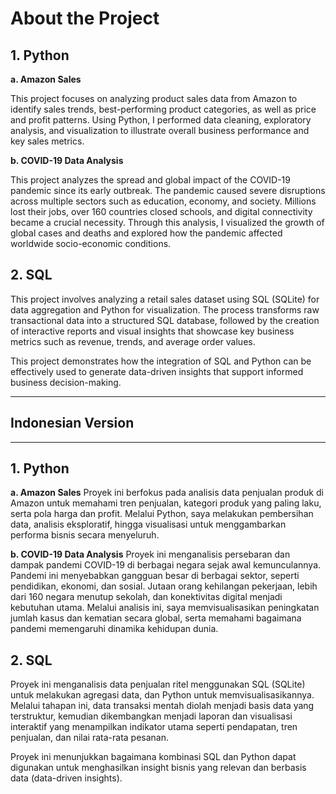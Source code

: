 # **About the Project**

## **1. Python**

**a. Amazon Sales**

This project focuses on analyzing product sales data from Amazon to identify sales trends, best-performing product categories, as well as price and profit patterns.
Using Python, I performed data cleaning, exploratory analysis, and visualization to illustrate overall business performance and key sales metrics.

**b. COVID-19 Data Analysis**

This project analyzes the spread and global impact of the COVID-19 pandemic since its early outbreak.
The pandemic caused severe disruptions across multiple sectors such as education, economy, and society. Millions lost their jobs, over 160 countries closed schools, and digital connectivity became a crucial necessity.
Through this analysis, I visualized the growth of global cases and deaths and explored how the pandemic affected worldwide socio-economic conditions.

## **2. SQL**
This project involves analyzing a retail sales dataset using SQL (SQLite) for data aggregation and Python for visualization.
The process transforms raw transactional data into a structured SQL database, followed by the creation of interactive reports and visual insights that showcase key business metrics such as revenue, trends, and average order values.

This project demonstrates how the integration of SQL and Python can be effectively used to generate data-driven insights that support informed business decision-making.

---
## **Indonesian Version** 
---

## **1. Python**

**a. Amazon Sales**
Proyek ini berfokus pada analisis data penjualan produk di Amazon untuk memahami tren penjualan, kategori produk yang paling laku, serta pola harga dan profit.
Melalui Python, saya melakukan pembersihan data, analisis eksploratif, hingga visualisasi untuk menggambarkan performa bisnis secara menyeluruh.

**b. COVID-19 Data Analysis**
Proyek ini menganalisis persebaran dan dampak pandemi COVID-19 di berbagai negara sejak awal kemunculannya.
Pandemi ini menyebabkan gangguan besar di berbagai sektor, seperti pendidikan, ekonomi, dan sosial. Jutaan orang kehilangan pekerjaan, lebih dari 160 negara menutup sekolah, dan konektivitas digital menjadi kebutuhan utama.
Melalui analisis ini, saya memvisualisasikan peningkatan jumlah kasus dan kematian secara global, serta memahami bagaimana pandemi memengaruhi dinamika kehidupan dunia.

## **2. SQL**
Proyek ini menganalisis data penjualan ritel menggunakan SQL (SQLite) untuk melakukan agregasi data, dan Python untuk memvisualisasikannya.
Melalui tahapan ini, data transaksi mentah diolah menjadi basis data yang terstruktur, kemudian dikembangkan menjadi laporan dan visualisasi interaktif yang menampilkan indikator utama seperti pendapatan, tren penjualan, dan nilai rata-rata pesanan.

Proyek ini menunjukkan bagaimana kombinasi SQL dan Python dapat digunakan untuk menghasilkan insight bisnis yang relevan dan berbasis data (data-driven insights).
